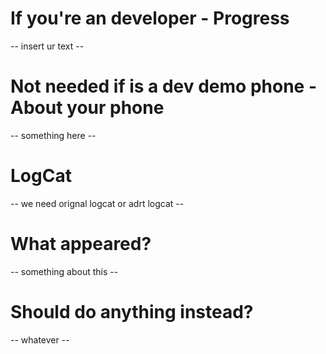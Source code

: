 # If you're an developer - Progress
-- insert ur text --

# Not needed if is a dev demo phone - About your phone
-- something here --

# LogCat
-- we need orignal logcat or adrt logcat --

# What appeared?
-- something about this --

# Should do anything instead?
-- whatever --

<!-- this is not needed if nothing you can give -->
